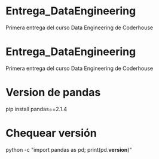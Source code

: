 # Entrega_DataEngineering
Primera entrega del curso Data Engineering de Coderhouse

# Entrega_DataEngineering
Primera entrega del curso Data Engineering de Coderhouse



# Version de pandas
pip install pandas==2.1.4

# Chequear versión
python -c "import pandas as pd; print(pd.__version__)"
